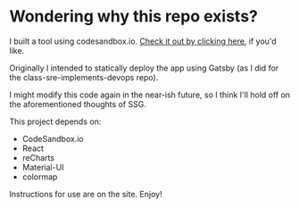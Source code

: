 # Wondering why this repo exists?

I built a tool using codesandbox.io. [Check it out by clicking here](https://z2xy5.csb.app/), if you'd like.

Originally I intended to statically deploy the app using Gatsby (as I did for the class-sre-implements-devops repo).

I might modify this code again in the near-ish future, so I think I'll hold off on the aforementioned thoughts of SSG.

This project depends on:

* CodeSandbox.io
* React
* reCharts
* Material-UI
* colormap

Instructions for use are on the site. Enjoy!
